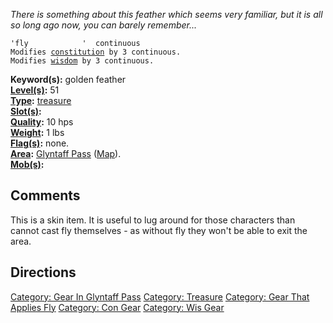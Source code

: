 *There is something about this feather which seems very familiar, but it
is all so long ago now, you can barely remember...*

`'fly            '  continuous`  
`Modifies `[`constitution`](Constitution "wikilink")` by 3 continuous.`  
`Modifies `[`wisdom`](Wisdom "wikilink")` by 3 continuous.`

**Keyword(s):** golden feather  
**[Level(s)](Object_Level "wikilink"):** 51  
**[Type](:Category:_Object_Types "wikilink"):**
[treasure](:Category:_Treasure "wikilink")  
**[Slot(s)](Object_Slots "wikilink"):** <held>  
**[Quality](Object_Quality "wikilink"):** 10 hps  
**[Weight](Object_Weight "wikilink"):** 1 lbs  
**[Flag(s)](:Category:_Object_Flags "wikilink"):** none.  
**[Area](:Category:_Areas "wikilink"):** [ Glyntaff
Pass](:Category:_Glyntaff_Pass "wikilink")
([Map](Glyntaff_Pass_Map "wikilink")).  
**[Mob(s)](:Category:_Mobs "wikilink"):**  

## Comments

This is a skin item. It is useful to lug around for those characters
than cannot cast fly themselves - as without fly they won't be able to
exit the area.

## Directions

[Category: Gear In Glyntaff
Pass](Category:_Gear_In_Glyntaff_Pass "wikilink") [Category:
Treasure](Category:_Treasure "wikilink") [Category: Gear That Applies
Fly](Category:_Gear_That_Applies_Fly "wikilink") [Category: Con
Gear](Category:_Con_Gear "wikilink") [Category: Wis
Gear](Category:_Wis_Gear "wikilink")
